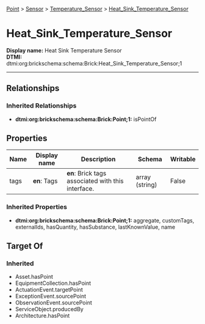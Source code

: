 [Point](../../Point.md) > [Sensor](../Sensor.md) > [Temperature_Sensor](Temperature_Sensor.md) > [Heat_Sink_Temperature_Sensor](.)
# Heat_Sink_Temperature_Sensor

**Display name:** Heat Sink Temperature Sensor<br />
**DTMI:** dtmi:org:brickschema:schema:Brick:Heat_Sink_Temperature_Sensor;1

---
## Relationships
### Inherited Relationships
* **dtmi:org:brickschema:schema:Brick:Point;1:** isPointOf
## Properties
|Name|Display name|Description|Schema|Writable|
|-|-|-|-|-|
|tags|**en**: Tags|**en**: Brick tags associated with this interface.|array (string)|False|
### Inherited Properties
* **dtmi:org:brickschema:schema:Brick:Point;1:** aggregate, customTags, externalIds, hasQuantity, hasSubstance, lastKnownValue, name
## Target Of
### Inherited
* Asset.hasPoint
* EquipmentCollection.hasPoint
* ActuationEvent.targetPoint
* ExceptionEvent.sourcePoint
* ObservationEvent.sourcePoint
* ServiceObject.producedBy
* Architecture.hasPoint
